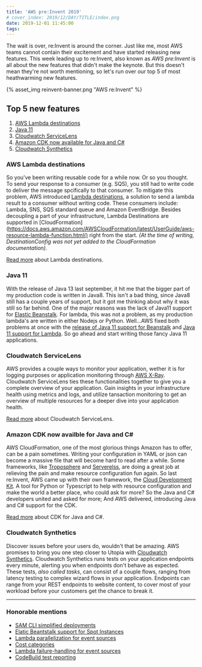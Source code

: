 ```yaml
---
title: 'AWS pre:Invent 2019'
# cover_index: 2019/12/DAY/TITLE/index.png
date: 2019-12-01 11:45:00
tags:
---
```

The wait is over, re:Invent is around the corner. Just like me, most AWS teams cannot contain their excitement and have started releasing new features. This week leading up to re:Invent, also known as *AWS pre:Invent* is all about the new features that didn't make the keynote. But this doesn't mean they're not worth mentioning, so let's run over our top 5 of most heathwarming new features.

{% asset_img reinvent-banner.png "AWS re:Invent" %}

## Top 5 new features
1. [AWS Lambda destinations](#AWS-Lambda-destinations)
2. [Java 11](#Java-11)
3. [Cloudwatch ServiceLens](#Cloudwatch-ServiceLens)
4. [Amazon CDK now available for Java and C#](#Amazon-CDK-now-available-for-Java-and-C#)
5. [Cloudwatch Synthetics](#Cloudwatch-Synthetics)

### AWS Lambda destinations
So you've been writing reusable code for a while now. Or so you thought. To send your response to a consumer (e.g. SQS), you still had to write code to deliver the message spcifically to that consumer. To mitigate this problem, AWS introduced [Lambda destinations](https://aws.amazon.com/about-aws/whats-new/2019/11/aws-lambda-supports-destinations-for-asynchronous-invocations/), a solution to send a lambda result to a consumer without writing code. These consumers include: Lambda, SNS, SQS standard queue and Amazon EventBridge. Besides decoupling a part of your infrastructure, Lambda Destinations are supported in [CloudFormation](https://docs.aws.amazon.com/AWSCloudFormation/latest/UserGuide/aws-resource-lambda-function.html() right from the start. *(At the time of writing, DestinationConfig was not yet added to the CloudFormation documentation).*

[Read more](https://aws.amazon.com/blogs/compute/introducing-aws-lambda-destinations/) about Lambda destinations.

### Java 11
With the release of Java 13 last september, it hit me that the bigger part of my production code is written in Java8. This isn't a bad thing, since Java8 still has a couple years of support, but it got me thinking about why it was still so far behind. One of the major reasons was the lack of Java11 support for [Elastic Beanstalk](https://aws.amazon.com/elasticbeanstalk/). For lambda, this was not a problem, as my production lambda's are written in either Nodejs or Python. Well...AWS fixed both problems at once with the [release of Java 11 support for Beanstalk](https://aws.amazon.com/about-aws/whats-new/2019/11/aws-elastic-beanstalk-launches-public-beta-corretto-al2-platforms/) and [Java 11 support for Lambda](https://aws.amazon.com/about-aws/whats-new/2019/11/aws-lambda-supports-java-11/). So go ahead and start writing those fancy Java 11 applications.

### Cloudwatch ServiceLens
AWS provides a couple ways to monitor your application, wether it is for logging purposes or application monitoring through [AWS X-Ray](https://aws.amazon.com/xray/). Cloudwatch ServiceLens ties these functionalities together to give you a complete overview of your application. Gain insights in your infrastructure health using metrics and logs, and utilize tansaction monitoring to get an overview of multiple resources for a deeper dive into your application health.

[Read more](https://aws.amazon.com/about-aws/whats-new/2019/11/announcing-amazon-cloudwatch-servicelens/) about Cloudwatch ServiceLens.

### Amazon CDK now availble for Java and C#
AWS CloudFormation, one of the most glorious things Amazon has to offer, can be a pain sometimes. Writing your configuration in YAML or json can become a massive file that will become hard to read after a while. Some frameworks, like [Troposphere](https://github.com/cloudtools/troposphere) and [Serverelss](https://serverless.com/), are doing a great job at relieving the pain and make resource configuration fun again. So last re:Invent, AWS came up with their own framework, the [Cloud Development Kit](https://aws.amazon.com/cdk/). A tool for Python or Typescript to help with resource configuration and make the world a better place, who could ask for more? So the Java and C# developers united and asked for more; And AWS delivered, introducing Java and C# support for the CDK.

[Read more](https://aws.amazon.com/blogs/aws/aws-cloud-development-kit-cdk-java-and-net-are-now-generally-available/) about CDK for Java and C#.

### Cloudwatch Synthetics
Discover issues before your users do, wouldn't that be amazing. AWS promises to bring you one step closer to Utopia with [Cloudwatch Synthetics](https://aws.amazon.com/about-aws/whats-new/2019/11/introducing-amazon-cloudwatch-synthetics-preview/). Cloudwatch Synthetics runs tests on your application endpoints every minute, alerting you when endpoints don't behave as expected. These tests, *also called tasks*, can consist of a couple flows, ranging from latency testing to complex wizard flows in your application. Endpoints can range from your REST endpoints to website content, to cover most of your workload before your customers get the chance to break it.

---
### Honorable mentions
- [SAM CLI simplified deployments](https://aws.amazon.com/about-aws/whats-new/2019/11/aws-sam-cli-simplifies-deploying-serverless-applications-with-single-command-deploy/)
- [Elatic Beantstalk support for Spot Instances](https://aws.amazon.com/about-aws/whats-new/2019/11/aws-elastic-beanstalk-adds-support-for-amazon-ec2-spot-instances/)
- [Lambda parallelization for event sources](https://aws.amazon.com/about-aws/whats-new/2019/11/aws-lambda-supports-parallelization-factor-for-kinesis-and-dynamodb-event-sources/)
- [Cost categories](https://aws.amazon.com/about-aws/whats-new/2019/11/introducing-aws-cost-categories/)
- [Lambda failure-handling for event sources](https://aws.amazon.com/about-aws/whats-new/2019/11/aws-lambda-supports-failure-handling-features-for-kinesis-and-dynamodb-event-sources/)
- [CodeBuild test reporting](https://aws.amazon.com/about-aws/whats-new/2019/11/aws-codebuild-adds-support-for-test-reporting/)
